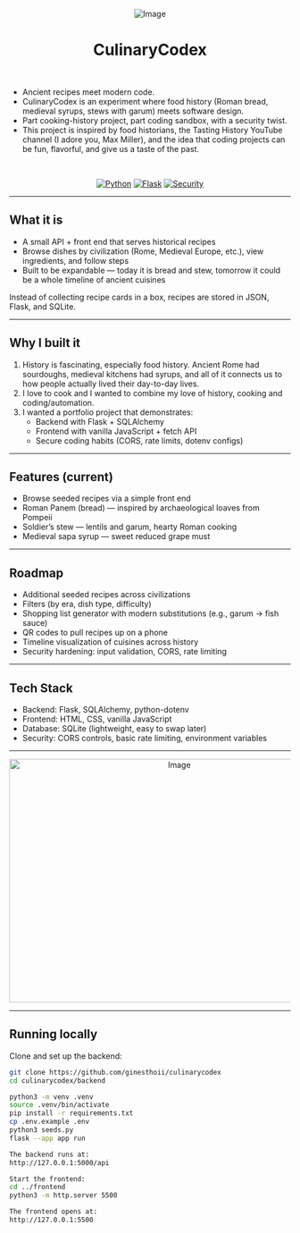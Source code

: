 <div align="center">

![Image](https://github.com/user-attachments/assets/cf26e871-55f3-42fb-aa53-baaac91cfdf0)

# CulinaryCodex

</div>

<br>

- Ancient recipes meet modern code.  
- CulinaryCodex is an experiment where food history (Roman bread, medieval syrups, stews with garum) meets software design.
- Part cooking-history project, part coding sandbox, with a security twist.
- This project is inspired by food historians, the Tasting History YouTube channel (I adore you, Max Miller), and the idea that coding projects can be fun, flavorful, and give us a taste of the past.

<br>

<div align="center">
	
[![Python](https://img.shields.io/badge/python-3.12-blue)](https://www.python.org/) [![Flask](https://img.shields.io/badge/flask-3.0-lightgrey)](https://flask.palletsprojects.com/) [![Security](https://img.shields.io/badge/security-CORS%20%7C%20rate--limit%20%7C%20dotenv-green)]()

</div>


---

## What it is

- A small API + front end that serves historical recipes  
- Browse dishes by civilization (Rome, Medieval Europe, etc.), view ingredients, and follow steps  
- Built to be expandable — today it is bread and stew, tomorrow it could be a whole timeline of ancient cuisines  

Instead of collecting recipe cards in a box, recipes are stored in JSON, Flask, and SQLite.

---

## Why I built it

1. History is fascinating, especially food history. Ancient Rome had sourdoughs, medieval kitchens had syrups, and all of it connects us to how people actually lived their day-to-day lives.  
2. I love to cook and I wanted to combine my love of history, cooking and coding/automation. 
3. I wanted a portfolio project that demonstrates:  
   - Backend with Flask + SQLAlchemy  
   - Frontend with vanilla JavaScript + fetch API  
   - Secure coding habits (CORS, rate limits, dotenv configs)  


---

## Features (current)

- Browse seeded recipes via a simple front end  
- Roman Panem (bread) — inspired by archaeological loaves from Pompeii  
- Soldier’s stew — lentils and garum, hearty Roman cooking  
- Medieval sapa syrup — sweet reduced grape must  

---

## Roadmap

- Additional seeded recipes across civilizations  
- Filters (by era, dish type, difficulty)  
- Shopping list generator with modern substitutions (e.g., garum → fish sauce)  
- QR codes to pull recipes up on a phone  
- Timeline visualization of cuisines across history  
- Security hardening: input validation, CORS, rate limiting

---

## Tech Stack

- Backend: Flask, SQLAlchemy, python-dotenv  
- Frontend: HTML, CSS, vanilla JavaScript  
- Database: SQLite (lightweight, easy to swap later)  
- Security: CORS controls, basic rate limiting, environment variables

---

<div align="center">

<img width="593" height="436" alt="Image" src="https://github.com/user-attachments/assets/bed7fc22-d41a-4cf1-8a40-9935d228555b" />

</div>

---



## Running locally

Clone and set up the backend:

```bash
git clone https://github.com/ginesthoii/culinarycodex
cd culinarycodex/backend

python3 -m venv .venv
source .venv/bin/activate
pip install -r requirements.txt
cp .env.example .env
python3 seeds.py
flask --app app run

The backend runs at:
http://127.0.0.1:5000/api

Start the frontend:
cd ../frontend
python3 -m http.server 5500

The frontend opens at:
http://127.0.0.1:5500





